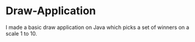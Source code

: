 # Draw-Application
I made a basic draw application on Java which picks a set of winners on a scale 1 to 10.
